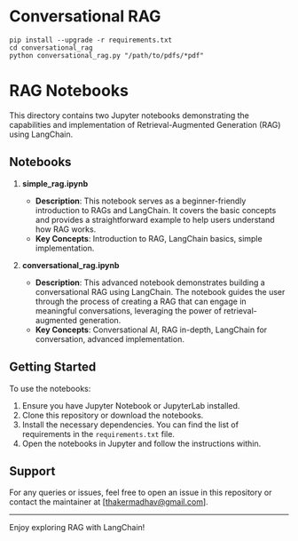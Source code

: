 # Conversational RAG

```
pip install --upgrade -r requirements.txt
cd conversational_rag
python conversational_rag.py "/path/to/pdfs/*pdf"
```

# RAG Notebooks

This directory contains two Jupyter notebooks demonstrating the capabilities and implementation of Retrieval-Augmented Generation (RAG) using LangChain.

## Notebooks

1. **simple_rag.ipynb**
   - **Description**: This notebook serves as a beginner-friendly introduction to RAGs and LangChain. It covers the basic concepts and provides a straightforward example to help users understand how RAG works.
   - **Key Concepts**: Introduction to RAG, LangChain basics, simple implementation.

2. **conversational_rag.ipynb**
   - **Description**: This advanced notebook demonstrates building a conversational RAG using LangChain. The notebook guides the user through the process of creating a RAG that can engage in meaningful conversations, leveraging the power of retrieval-augmented generation.
   - **Key Concepts**: Conversational AI, RAG in-depth, LangChain for conversation, advanced implementation.

## Getting Started

To use the notebooks:
1. Ensure you have Jupyter Notebook or JupyterLab installed.
2. Clone this repository or download the notebooks.
3. Install the necessary dependencies. You can find the list of requirements in the `requirements.txt` file.
4. Open the notebooks in Jupyter and follow the instructions within.

## Support

For any queries or issues, feel free to open an issue in this repository or contact the maintainer at [thakermadhav@gmail.com].

---

Enjoy exploring RAG with LangChain!
